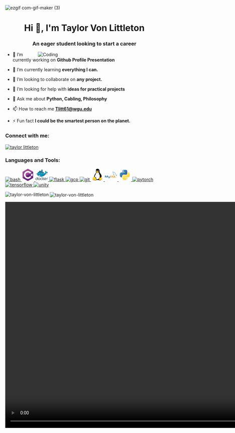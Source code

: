 ![ezgif com-gif-maker (3)](https://user-images.githubusercontent.com/106122834/181389952-b37d23b7-cfe8-4ceb-866c-c3dcb90a2e09.gif)
<h1 align="center">Hi 👋, I'm Taylor Von Littleton</h1>
<h3 align="center">An eager student looking to start a career</h3>

<img align="right" alt="Coding" Width="400" src="https://user-images.githubusercontent.com/106122834/181384342-4d6e4a10-b307-4f21-94cb-521222b97dc7.gif">

- 🔭 I’m currently working on **Github Profile Presentation**

- 🌱 I’m currently learning **everything I can.**

- 👯 I’m looking to collaborate on **any project.**

- 🤝 I’m looking for help with **ideas for practical projects**

- 💬 Ask me about **Python, Cabling, Philosophy**

- 📫 How to reach me **Tlitt61@wgu.edu**

- ⚡ Fun fact **I could be the smartest person on the planet.**

<h3 align="left">Connect with me:</h3>
<p align="left">
<a href="https://linkedin.com/in/taylor littleton" target="blank"><img align="center" src="https://raw.githubusercontent.com/rahuldkjain/github-profile-readme-generator/master/src/images/icons/Social/linked-in-alt.svg" alt="taylor littleton" height="30" width="40" /></a>
</p>

<h3 align="left">Languages and Tools:</h3>
<p align="left"> <a href="https://www.gnu.org/software/bash/" target="_blank" rel="noreferrer"> <img src="https://www.vectorlogo.zone/logos/gnu_bash/gnu_bash-icon.svg" alt="bash" width="40" height="40"/> </a> <a href="https://www.w3schools.com/cs/" target="_blank" rel="noreferrer"> <img src="https://raw.githubusercontent.com/devicons/devicon/master/icons/csharp/csharp-original.svg" alt="csharp" width="40" height="40"/> </a> <a href="https://www.docker.com/" target="_blank" rel="noreferrer"> <img src="https://raw.githubusercontent.com/devicons/devicon/master/icons/docker/docker-original-wordmark.svg" alt="docker" width="40" height="40"/> </a> <a href="https://flask.palletsprojects.com/" target="_blank" rel="noreferrer"> <img src="https://www.vectorlogo.zone/logos/pocoo_flask/pocoo_flask-icon.svg" alt="flask" width="40" height="40"/> </a> <a href="https://cloud.google.com" target="_blank" rel="noreferrer"> <img src="https://www.vectorlogo.zone/logos/google_cloud/google_cloud-icon.svg" alt="gcp" width="40" height="40"/> </a> <a href="https://git-scm.com/" target="_blank" rel="noreferrer"> <img src="https://www.vectorlogo.zone/logos/git-scm/git-scm-icon.svg" alt="git" width="40" height="40"/> </a> <a href="https://www.linux.org/" target="_blank" rel="noreferrer"> <img src="https://raw.githubusercontent.com/devicons/devicon/master/icons/linux/linux-original.svg" alt="linux" width="40" height="40"/> </a> <a href="https://www.mysql.com/" target="_blank" rel="noreferrer"> <img src="https://raw.githubusercontent.com/devicons/devicon/master/icons/mysql/mysql-original-wordmark.svg" alt="mysql" width="40" height="40"/> </a> <a href="https://www.python.org" target="_blank" rel="noreferrer"> <img src="https://raw.githubusercontent.com/devicons/devicon/master/icons/python/python-original.svg" alt="python" width="40" height="40"/> </a> <a href="https://pytorch.org/" target="_blank" rel="noreferrer"> <img src="https://www.vectorlogo.zone/logos/pytorch/pytorch-icon.svg" alt="pytorch" width="40" height="40"/> </a> <a href="https://www.tensorflow.org" target="_blank" rel="noreferrer"> <img src="https://www.vectorlogo.zone/logos/tensorflow/tensorflow-icon.svg" alt="tensorflow" width="40" height="40"/> </a> <a href="https://unity.com/" target="_blank" rel="noreferrer"> <img src="https://www.vectorlogo.zone/logos/unity3d/unity3d-icon.svg" alt="unity" width="40" height="40"/> </a> </p>

<p><img align="left" src="https://github-readme-stats.vercel.app/api/top-langs?username=taylor-von-littleton&show_icons=true&locale=en&layout=compact" alt="taylor-von-littleton" /></p>

<p>&nbsp;<img align="center" src="https://github-readme-stats.vercel.app/api?username=taylor-von-littleton&show_icons=true&locale=en" alt="taylor-von-littleton" /></p>


<video width="1280" height="720" controls autoplay muted playsinline loop>
<source src="https://user-images.githubusercontent.com/106122834/181391558-7c309d54-b12b-41bc-bea6-0631027b24b6.mp4" type="video/mp4">
</video>


